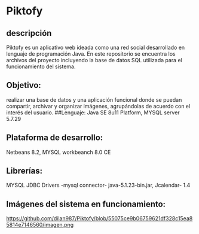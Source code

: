 # Piktofy
## descripción
Piktofy es un aplicativo web ideada como una red social desarrollado en lenguaje de programación Java. En este repositorio se encuentra los archivos del proyecto incluyendo la base de datos SQL utilizada para el funcionamiento del sistema.

## Objetivo:
realizar una base de datos y una aplicación funcional donde se puedan
compartir, archivar y organizar imágenes, agrupándolas de acuerdo con el interés del
usuario.
##Lenguaje:
Java SE 8u11 Platform, MYSQL server 5.7.29
## Plataforma de desarrollo:
Netbeans 8.2, MYSQL workbeanch 8.0 CE
## Librerías:
MYSQL JDBC Drivers -mysql connector- java-5.1.23-bin.jar, Jcalendar- 1.4 
## Imágenes del sistema en funcionamiento: 



https://github.com/dilan987/Piktofy/blob/55075ce9b06759621df328c15ea85814e7146560/imagen.png
